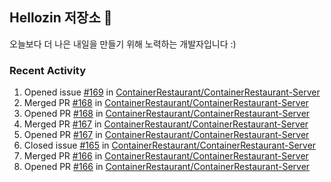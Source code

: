 ## Hellozin 저장소 🐥

오늘보다 더 나은 내일을 만들기 위해 노력하는 개발자입니다 :)

### Recent Activity

<!--START_SECTION:activity-->
1. Opened issue [#169](https://github.com/ContainerRestaurant/ContainerRestaurant-Server/issues/169) in [ContainerRestaurant/ContainerRestaurant-Server](https://github.com/ContainerRestaurant/ContainerRestaurant-Server)
2. Merged PR [#168](https://github.com/ContainerRestaurant/ContainerRestaurant-Server/pull/168) in [ContainerRestaurant/ContainerRestaurant-Server](https://github.com/ContainerRestaurant/ContainerRestaurant-Server)
3. Opened PR [#168](https://github.com/ContainerRestaurant/ContainerRestaurant-Server/pull/168) in [ContainerRestaurant/ContainerRestaurant-Server](https://github.com/ContainerRestaurant/ContainerRestaurant-Server)
4. Merged PR [#167](https://github.com/ContainerRestaurant/ContainerRestaurant-Server/pull/167) in [ContainerRestaurant/ContainerRestaurant-Server](https://github.com/ContainerRestaurant/ContainerRestaurant-Server)
5. Opened PR [#167](https://github.com/ContainerRestaurant/ContainerRestaurant-Server/pull/167) in [ContainerRestaurant/ContainerRestaurant-Server](https://github.com/ContainerRestaurant/ContainerRestaurant-Server)
6. Closed issue [#165](https://github.com/ContainerRestaurant/ContainerRestaurant-Server/issues/165) in [ContainerRestaurant/ContainerRestaurant-Server](https://github.com/ContainerRestaurant/ContainerRestaurant-Server)
7. Merged PR [#166](https://github.com/ContainerRestaurant/ContainerRestaurant-Server/pull/166) in [ContainerRestaurant/ContainerRestaurant-Server](https://github.com/ContainerRestaurant/ContainerRestaurant-Server)
8. Opened PR [#166](https://github.com/ContainerRestaurant/ContainerRestaurant-Server/pull/166) in [ContainerRestaurant/ContainerRestaurant-Server](https://github.com/ContainerRestaurant/ContainerRestaurant-Server)
<!--END_SECTION:activity-->
<!--From https://github.com/jamesgeorge007/github-activity-readme-->
